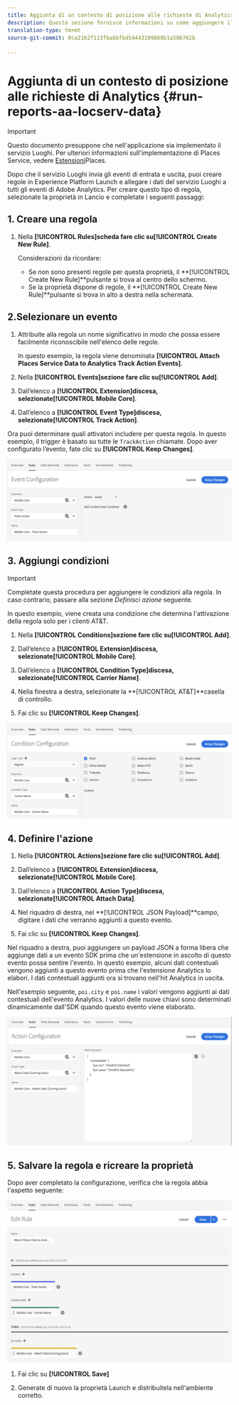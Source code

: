 ```yaml
---
title: Aggiunta di un contesto di posizione alle richieste di Analytics
description: Questa sezione fornisce informazioni su come aggiungere il contesto della posizione alle richieste di Analytics.
translation-type: tm+mt
source-git-commit: 0ca2162f113fba6bfbd54443109068b1a506762b

---
```



# Aggiunta di un contesto di posizione alle richieste di Analytics {#run-reports-aa-locserv-data}

>[!IMPORTANT]
>
>Questo documento presuppone che nell&#39;applicazione sia implementato il servizio Luoghi. Per ulteriori informazioni sull&#39;implementazione di Places Service, vedere [Estensioni](/help/places-ext-aep-sdks/places-extension/places-extension.md)Places.

Dopo che il servizio Luoghi invia gli eventi di entrata e uscita, puoi creare regole in Experience Platform Launch e allegare i dati del servizio Luoghi a tutti gli eventi di Adobe Analytics. Per creare questo tipo di regola, selezionate la proprietà in Lancio e completate i seguenti passaggi:

## 1. Creare una regola

1. Nella **[!UICONTROL Rules]**scheda fare clic su**[!UICONTROL Create New Rule]**.

   Considerazioni da ricordare:
   * Se non sono presenti regole per questa proprietà, il **[!UICONTROL Create New Rule]**pulsante si trova al centro dello schermo.
   * Se la proprietà dispone di regole, il **[!UICONTROL Create New Rule]**pulsante si trova in alto a destra nella schermata.

## 2.Selezionare un evento

1. Attribuite alla regola un nome significativo in modo che possa essere facilmente riconoscibile nell&#39;elenco delle regole.

   In questo esempio, la regola viene denominata **[!UICONTROL Attach Places Service Data to Analytics Track Action Events]**.

1. Nella **[!UICONTROL Events]**sezione fare clic su**[!UICONTROL Add]**.

1. Dall’elenco a **[!UICONTROL Extension]**discesa, selezionate**[!UICONTROL Mobile Core]**.

1. Dall’elenco a **[!UICONTROL Event Type]**discesa, selezionate**[!UICONTROL Track Action]**.

Ora puoi determinare quali attivatori includere per questa regola. In questo esempio, il trigger è basato su tutte le `TrackAction` chiamate. Dopo aver configurato l’evento, fate clic su **[!UICONTROL Keep Changes]**.

![&quot;create a event&quot;](/help/assets/ad-setEvent_use-analytics-data.png)


## 3. Aggiungi condizioni

>[!IMPORTANT]
>
>Completate questa procedura per aggiungere le condizioni alla regola. In caso contrario, passare alla sezione *Definisci azione* seguente.

In questo esempio, viene creata una condizione che determina l&#39;attivazione della regola solo per i clienti AT&amp;T.

1. Nella **[!UICONTROL Conditions]**sezione fare clic su**[!UICONTROL Add]**.

1. Dall’elenco a **[!UICONTROL Extension]**discesa, selezionate**[!UICONTROL Mobile Core]**.

1. Dall’elenco a **[!UICONTROL Condition Type]**discesa, selezionate**[!UICONTROL Carrier Name]**.

1. Nella finestra a destra, selezionate la **[!UICONTROL AT&T]**casella di controllo.

1. Fai clic su **[!UICONTROL Keep Changes]**.

![&quot;create una condizione&quot;](/help/assets/ad-setCondition_use-analytics-data.png)

## 4. Definire l&#39;azione

1. Nella **[!UICONTROL Actions]**sezione fare clic su**[!UICONTROL Add]**.

1. Dall’elenco a **[!UICONTROL Extension]**discesa, selezionate**[!UICONTROL Mobile Core]**.

1. Dall’elenco a **[!UICONTROL Action Type]**discesa, selezionate**[!UICONTROL Attach Data]**.

1. Nel riquadro di destra, nel **[!UICONTROL JSON Payload]**campo, digitare i dati che verranno aggiunti a questo evento.

1. Fai clic su **[!UICONTROL Keep Changes]**.

Nel riquadro a destra, puoi aggiungere un payload JSON a forma libera che aggiunge dati a un evento SDK prima che un&#39;estensione in ascolto di questo evento possa sentire l&#39;evento. In questo esempio, alcuni dati contestuali vengono aggiunti a questo evento prima che l&#39;estensione Analytics lo elabori. I dati contestuali aggiunti ora si trovano nell&#39;hit Analytics in uscita.

Nell&#39;esempio seguente, `poi.city` e `poi.name` i valori vengono aggiunti ai dati contestuali dell&#39;evento Analytics. I valori delle nuove chiavi sono determinati dinamicamente dall&#39;SDK quando questo evento viene elaborato.

![&quot;create un&#39;azione&quot;](/help/assets/ad-setAction_use-analytics-data.png)

## 5. Salvare la regola e ricreare la proprietà

Dopo aver completato la configurazione, verifica che la regola abbia l&#39;aspetto seguente:

![&quot;la regola è completa.&quot;](/help/assets/ad-ruleComplete_use-analytics-data.png)

1. Fai clic su **[!UICONTROL Save]**

1. Generate di nuovo la proprietà Launch e distribuitela nell&#39;ambiente corretto.
